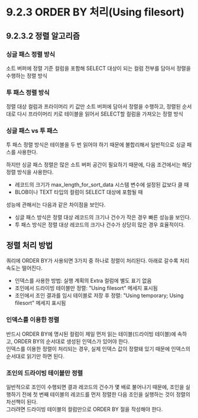 # 9.2.3 ORDER BY 처리(Using filesort)

## 9.2.3.2 정렬 알고리즘

### 싱글 패스 정렬 방식
소트 버퍼에 정렬 기준 컬럼을 포함해 SELECT 대상이 되는 컬럼 전부를 담아서 정렬을 수행하는 정렬 방식

### 투 패스 정렬 방식
정렬 대상 컬럼과 프라이머리 키 값만 소트 버퍼에 담아서 정렬을 수행하고, 정렬된 순서대로 다시 프라이머리 키로 테이블을 읽어서 SELECT할 컬럼을 가져오는 정렬 방식

### 싱글 패스 vs 투 패스
투 패스 정렬 방식은 테이블을 두 번 읽어야 하기 때문에 불합리해서 일반적으로 싱글 패스를 사용한다. 

하지만 싱글 패스 정렬은 많은 소트 버퍼 공간이 필요하기 때문에, 다음 조건에서는 해당 정렬 방식을 사용한다.
+ 레코드의 크기가 max_length_for_sort_data 시스템 변수에 설정된 값보다 클 때
+ BLOB이나 TEXT 타입의 컬럼이 SELECT 대상에 포함될 때

성능에 관해서는 다음과 같은 차이점을 보인다.
+ 싱글 패스 방식은 정렬 대상 레코드의 크기나 건수가 작은 경우 빠른 성능을 보인다.
+ 투 패스 방식은 정렬 대상 레코드의 크기나 건수가 상당히 많은 경우 효율적이다.

## 정렬 처리 방법
쿼리에 ORDER BY가 사용되면 3가지 중 하나로 정렬이 처리된다. 아래로 갈수록 처리 속도는 떨어진다.

+ 인덱스를 사용한 방법: 실행 계획의 Extra 컬럼에 별도 표기 없음
+ 조인에서 드라이빙 테이블만 정렬: "Using filesort" 메세지 표시됨
+ 조인에서 조인 결과를 임시 테이블로 저장 후 정렬: "Using temporary; Using filesort" 메세지 표시됨

### 인덱스를 이용한 정렬
반드시 ORDER BY에 명시된 컬럼이 제일 먼저 읽는 테이블(드라이빙 테이블)에 속하고, ORDER BY의 순서대로 생성된 인덱스가 있어야 한다.     
인덱스를 이용한 정렬이 처리되는 경우, 실제 인덱스 값이 정렬돼 있기 때문에 인덱스의 순서대로 읽기만 하면 된다.

### 조인의 드라이빙 테이블만 정렬
일반적으로 조인이 수행되면 결과 레코드의 건수가 몇 배로 불어나기 때문에, 조인을 실행하기 전에 첫 번째 테이블의 레코드를 먼저 정렬한 다음 조인을 실행하는 것이 정렬의 차선책이 된다.    
그러려면 드라이빙 테이블의 컬럼만으로 ORDER BY 절을 작성해야 한다.
